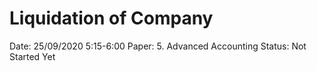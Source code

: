 # Liquidation of Company

Date: 25/09/2020 5:15-6:00
Paper: 5. Advanced Accounting
Status: Not Started Yet